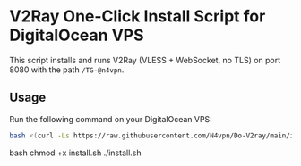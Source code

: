 # V2Ray One-Click Install Script for DigitalOcean VPS

This script installs and runs V2Ray (VLESS + WebSocket, no TLS) on port 8080 with the path `/TG-@n4vpn`.

## Usage

Run the following command on your DigitalOcean VPS:

```bash
bash <(curl -Ls https://raw.githubusercontent.com/N4vpn/Do-V2ray/main/install.sh)

```
bash
chmod +x install.sh
./install.sh
